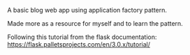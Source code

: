 A basic blog web app using application factory pattern.

Made more as a resource for myself and to learn the pattern.


Following this tutorial from the flask documentation:
https://flask.palletsprojects.com/en/3.0.x/tutorial/


